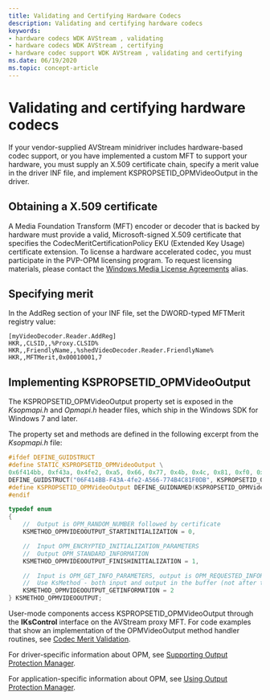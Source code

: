 ```yaml
---
title: Validating and Certifying Hardware Codecs
description: Validating and certifying hardware codecs
keywords:
- hardware codecs WDK AVStream , validating
- hardware codecs WDK AVStream , certifying
- hardware codec support WDK AVStream , validating and certifying
ms.date: 06/19/2020
ms.topic: concept-article
---
```


# Validating and certifying hardware codecs

If your vendor-supplied AVStream minidriver includes hardware-based codec support, or you have implemented a custom MFT to support your hardware, you must supply an X.509 certificate chain, specify a merit value in the driver INF file, and implement KSPROPSETID\_OPMVideoOutput in the driver.

## Obtaining a X.509 certificate

A Media Foundation Transform (MFT) encoder or decoder that is backed by hardware must provide a valid, Microsoft-signed X.509 certificate that specifies the CodecMeritCertificationPolicy EKU (Extended Key Usage) certificate extension. To license a hardware accelerated codec, you must participate in the PVP-OPM licensing program. To request licensing materials, please contact the [Windows Media License Agreements](mailto://wmla@microsoft.com) alias.

## Specifying merit

In the AddReg section of your INF file, set the DWORD-typed MFTMerit registry value:

```INF
[myVideoDecoder.Reader.AddReg]
HKR,,CLSID,,%Proxy.CLSID%
HKR,,FriendlyName,,%shedVideoDecoder.Reader.FriendlyName%
HKR,,MFTMerit,0x00010001,7
```

## Implementing KSPROPSETID\_OPMVideoOutput

The KSPROPSETID\_OPMVideoOutput property set is exposed in the *Ksopmapi.h* and *Opmapi.h* header files, which ship in the Windows SDK for Windows 7 and later.

The property set and methods are defined in the following excerpt from the *Ksopmapi.h* file:

```cpp
#ifdef DEFINE_GUIDSTRUCT
#define STATIC_KSPROPSETID_OPMVideoOutput \
0x6f414bb, 0xf43a, 0x4fe2, 0xa5, 0x66, 0x77, 0x4b, 0x4c, 0x81, 0xf0, 0xdb
DEFINE_GUIDSTRUCT("06F414BB-F43A-4fe2-A566-774B4C81F0DB", KSPROPSETID_OPMVideoOutput);
#define KSPROPSETID_OPMVideoOutput DEFINE_GUIDNAMED(KSPROPSETID_OPMVideoOutput)
#endif

typedef enum
{
    //  Output is OPM_RANDOM_NUMBER followed by certificate
    KSMETHOD_OPMVIDEOOUTPUT_STARTINITIALIZATION = 0,

    //  Input OPM_ENCRYPTED_INITIALIZATION_PARAMETERS
    //  Output OPM_STANDARD_INFORMATION
    KSMETHOD_OPMVIDEOOUTPUT_FINISHINITIALIZATION = 1,

    //  Input is OPM_GET_INFO_PARAMETERS, output is OPM_REQUESTED_INFORMATION
    //  Use KsMethod - both input and output in the buffer (not after the KSMETHOD structure)
    KSMETHOD_OPMVIDEOOUTPUT_GETINFORMATION = 2
} KSMETHOD_OPMVIDEOOUTPUT;
```

User-mode components access KSPROPSETID\_OPMVideoOutput through the **IKsControl** interface on the AVStream proxy MFT. For code examples that show an implementation of the OPMVideoOutput method handler routines, see [Codec Merit Validation](codec-merit-validation.md).

For driver-specific information about OPM, see [Supporting Output Protection Manager](../display/supporting-output-protection-manager.md).

For application-specific information about OPM, see [Using Output Protection Manager](/windows/win32/medfound/using-output-protection-manager).
